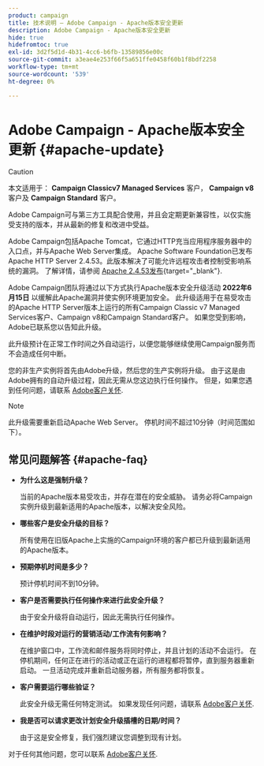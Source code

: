 ```yaml
---
product: campaign
title: 技术说明 — Adobe Campaign - Apache版本安全更新
description: Adobe Campaign - Apache版本安全更新
hide: true
hidefromtoc: true
exl-id: 3d2f5d1d-4b31-4cc6-b6fb-13589856e00c
source-git-commit: a3eae4e253f66f5a651ffe0458f60b1f8bdf2258
workflow-type: tm+mt
source-wordcount: '539'
ht-degree: 0%

---
```


# Adobe Campaign - Apache版本安全更新 {#apache-update}

>[!CAUTION]
>本文适用于： **Campaign Classicv7 Managed Services** 客户， **Campaign v8** 客户及 **Campaign Standard** 客户。

Adobe Campaign可与第三方工具配合使用，并且会定期更新兼容性，以仅实施受支持的版本，并从最新的修复和改进中受益。

Adobe Campaign包括Apache Tomcat，它通过HTTP充当应用程序服务器中的入口点，并与Apache Web Server集成。 Apache Software Foundation已发布Apache HTTP Server 2.4.53。此版本解决了可能允许远程攻击者控制受影响系统的漏洞。 了解详情，请参阅 [Apache 2.4.53发布](https://downloads.apache.org/httpd/Announcement2.4.html){target="_blank"}.

Adobe Campaign团队将通过以下方式执行Apache版本安全升级活动 **2022年6月15日** 以缓解此Apache漏洞并使实例环境更加安全。 此升级适用于在易受攻击的Apache HTTP Server版本上运行的所有Campaign Classic v7 Managed Services客户、Campaign v8和Campaign Standard客户。 如果您受到影响，Adobe已联系您以告知此升级。

此升级预计在正常工作时间之外自动运行，以便您能够继续使用Campaign服务而不会造成任何中断。

您的非生产实例将首先由Adobe升级，然后您的生产实例将升级。 由于这是由Adobe拥有的自动升级过程，因此无需从您这边执行任何操作。 但是，如果您遇到任何问题，请联系 [Adobe客户关怀](https://experienceleague.adobe.com/?support-solution=Campaign#support).


>[!NOTE]
>此升级需要重新启动Apache Web Server。 停机时间不超过10分钟（时间范围如下）。

## 常见问题解答 {#apache-faq}

* **为什么这是强制升级？**

   当前的Apache版本易受攻击，并存在潜在的安全威胁。 请务必将Campaign实例升级到最新适用的Apache版本，以解决安全风险。

* **哪些客户是安全升级的目标？**

   所有使用在旧版Apache上实施的Campaign环境的客户都已升级到最新适用的Apache版本。

* **预期停机时间是多少？**

   预计停机时间不到10分钟。

* **客户是否需要执行任何操作来进行此安全升级？**

   由于安全升级将自动运行，因此无需执行任何操作。

* **在维护时段对运行的营销活动/工作流有何影响？**

   在维护窗口中，工作流和邮件服务将同时停止，并且计划的活动不会运行。 在停机期间，任何正在进行的活动或正在运行的进程都将暂停，直到服务器重新启动。 一旦活动完成并重新启动服务器，所有服务都将恢复。

* **客户需要运行哪些验证？**

   此安全升级无需任何特定测试。 如果发现任何问题，请联系 [Adobe客户关怀](https://experienceleague.adobe.com/?support-solution=Campaign#support).


* **我是否可以请求更改计划安全升级插槽的日期/时间？**

   由于这是安全修复，我们强烈建议您调整到现有计划。


对于任何其他问题，您可以联系 [Adobe客户关怀](https://experienceleague.adobe.com/?support-solution=Campaign#support).
